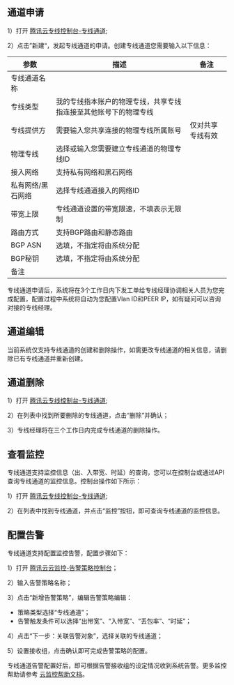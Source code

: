 ## 通道申请

1）打开 [腾讯云专线控制台-专线通道](https://console.cloud.tencent.com/vpc/dcConn);

2）点击”新建“，发起专线通道的申请。创建专线通道您需要输入以下信息：

| 参数        | 描述                               | 备注       |
| --------- | -------------------------------- | -------- |
| 专线通道名称    |                                  |          |
| 专线类型      | 我的专线指本账户的物理专线，共享专线指连接至其他账号下的物理专线 |          |
| 专线提供方     | 需要输入您共享连接的物理专线所属账号               | 仅对共享专线有效 |
| 物理专线      | 选择或输入您需要建立专线通道的物理专线ID            |          |
| 接入网络      | 支持私有网络和黑石网络                      |          |
| 私有网络/黑石网络 | 选择专线通道接入的网络ID                    |          |
| 带宽上限      | 专线通道设置的带宽限速，不填表示无限制              |          |
| 路由方式      | 支持BGP路由和静态路由                     |          |
| BGP ASN   | 选填，不指定将由系统分配                     |          |
| BGP秘钥     | 选填，不指定将由系统分配                     |          |
| 备注        |                                  |          |

专线通道申请后，系统将在3个工作日内下发工单给专线经理协调相关人员为您完成配置，配置过程中系统将自动为您配置Vlan ID和PEER IP，如有疑问可以咨询对接的专线经理。

## 通道编辑

当前系统仅支持专线通道的创建和删除操作，如需更改专线通道的相关信息，请删除已有专线通道并重新创建。

## 通道删除

1）打开 [腾讯云专线控制台-专线通道](https://console.cloud.tencent.com/vpc/dcConn);

2）在列表中找到所要删除的专线通道，点击“删除”并确认；

3）专线经理将在三个工作日内完成专线通道的删除操作。

## 查看监控

专线通道支持监控信息（出、入带宽、时延）的查询，您可以在控制台或通过API查询专线通道的监控信息。控制台操作如下所示：

1）打开 [腾讯云专线控制台-专线通道](https://console.cloud.tencent.com/vpc/dcConn);

2）在列表中找到专线通道，并点击“监控”按钮，即可查询专线通道的监控信息。

## 配置告警

专线通道支持配置监控告警，配置步骤如下：

1）打开 [腾讯云云监控-告警策略控制台](https://console.cloud.tencent.com/monitor/policylist)；

2）输入告警策略名称；

3）点击“新增告警策略”，编辑告警策略编辑：

- 策略类型选择“专线通道”；
- 告警触发条件可以选择“出带宽”、“入带宽”、“丢包率”、“时延”；

4）点击“下一步：关联告警对象”，选择关联的专线通道；

5）设置接收组，点击确认即可完成告警策略的配置。

专线通道告警配置好后，即可根据告警接收组的设定情况收到系统告警。更多监控帮助请参考 [云监控帮助文档](https://cloud.tencent.com/doc/product/248/967)。